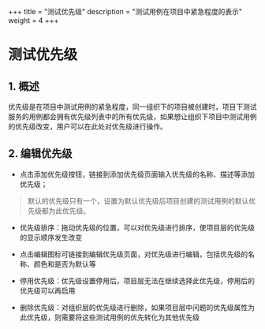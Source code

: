 +++
title = "测试优先级"
description = "测试用例在项目中紧急程度的表示"
weight = 4
+++


# 测试优先级

## 1. 概述

优先级是在项目中测试用例的紧急程度，同一组织下的项目被创建时，项目下测试服务的用例都会拥有优先级列表中的所有优先级，如果想让组织下项目中测试用例的优先级改变，用户可以在此处对优先级进行操作。

## 2. 编辑优先级

- 点击添加优先级按钮，链接到添加优先级页面输入优先级的名称、描述等添加优先级；

<blockquote class="note">默认的优先级只有一个，设置为默认优先级后项目创建的测试用例的默认优先级都为此优先级。</blockquote>

- 优先级排序：拖动优先级的位置，可以对优先级进行排序，使项目层的优先级的显示顺序发生改变

- 点击编辑图标可链接到编辑优先级页面，对优先级进行编辑，包括优先级的名称、颜色和是否为默认等

- 停用优先级：优先级设置停用后，项目层无法在继续选择此优先级，停用后的优先级可以再启用

- 删除优先级：对组织层的优先级进行删除，如果项目层中问题的优先级属性为此优先级，则需要将这些测试用例的优先转化为其他优先级